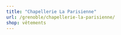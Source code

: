 ```yaml
---
title: "Chapellerie La Parisienne"
url: /grenoble/chapellerie-la-parisienne/
shop: vêtements
---
```

